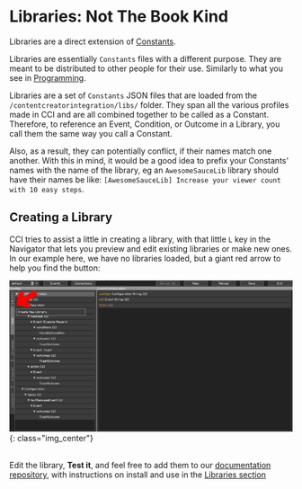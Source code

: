 Libraries&#58; Not The Book Kind
================================

Libraries are a direct extension of [Constants](../../intermediate/constants/).

Libraries are essentially `Constants` files with a different purpose. They are meant to be distributed to other people for their use. Similarly to what you see in [Programming](https://en.wikipedia.org/wiki/Library_(computing)).

Libraries are a set of `Constants` JSON files that are loaded from the `/contentcreatorintegration/libs/` folder. They span all the various profiles made in CCI and are all combined together to be called as a Constant. Therefore, to reference an Event, Condition, or Outcome in a Library, you call them the same way you call a Constant. 

Also, as a result, they can potentially conflict, if their names match one another. With this in mind, it would be a good idea to prefix your Constants' names with the name of the library, eg an `AwesomeSauceLib` library should have their names be like: `[AwesomeSauceLib] Increase your viewer count with 10 easy steps`. 

## Creating a Library

CCI tries to assist a little in creating a library, with that little `L` key in the Navigator that lets you preview and edit existing libraries or make new ones. In our example here, we have no libraries loaded, but a giant red arrow to help you find the button:

![](./images/libraries/libraries.png){: class="img_center"}
<br />
<br />

Edit the library, **Test it**, and feel free to add them to our [documentation repository](https://github.com/iChun/ContentCreatorIntegration-IssuesAndDocumentation), with instructions on install and use in the [Libraries section](../../libraries/)

